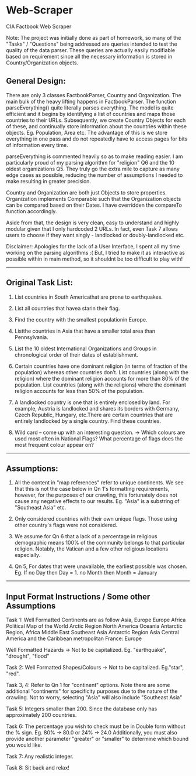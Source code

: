 # Web-Scraper
CIA Factbook Web Scraper

Note: The project was initially done as part of homework, so many of the "Tasks" / "Questions" being addressed are queries intended to test the quality of the data parser. These queries are actually easily modifiable based on requirement since all the necessary information is stored in Country/Organization objects. 

General Design: 
------------------------------------------------------------------------------------------------------------------------------

There are only 3 classes FactbookParser, Country and Organization. 
The main bulk of the heavy lifting happens in FactbookParser. The function parseEverything() quite 
literally parses everything. The model is quite efficient and it begins by identifying a list 
of countries and maps those countries to their URLs. Subsequently, we create Country Objects for each of 
these, and continually store information about the countries within these objects. Eg. Population, Area etc. 
The advantage of this is we store everything in one pass and do not repeatedly have to access pages for bits 
of information every time. 

parseEverything is commented heavily so as to make reading easier. I am particularly proud of my parsing algorithm 
for "religion" Q6 and the 10 oldest organizations Q5. They truly go the extra mile to capture as many edge cases 
as possible, reducing the number of assumptions I needed to make resulting in greater precision.  

Country and Organization are both just Objects to store properties. Organization implements Comparable such 
that the Organization objects can be compared based on their Dates. I have overridden the compareTo function 
accordingly. 

Aside from that, the design is very clean, easy to understand and highly modular given that I only
hardcoded 2 URLs. In fact, even Task 7 allows users to choose if they want singly - landlocked or doubly-landlocked etc. 

Disclaimer: Apologies for the lack of a User Interface, I spent all my time working on the parsing algorithms :( 
But, I tried to make it as interactive as possible within in main method, so it shouldnt be too difficult to play with! 

------------------------------------------------------------------------------------------------------------------------------
Original Task List: 
------------------------------------------------------------------------------------------------------------------------------
1. List countries in South Americathat are prone to earthquakes.

2. List all countries that havea starin their flag.

3. Find the country with the smallest populationin Europe.

4. Listthe countries  in Asia that have  a  smaller  total  area  than Pennsylvania.

5. List the 10 oldest International Organizations and Groups in chronological order of their dates of establishment. 

6. Certain countries have one dominant religion (in terms of fraction of the population) whereas other  countries  don’t.     List  countries  (along  with  the  religion)  where  the  dominant  religion accounts for more than 80% of  the  population.  List  countries  (along  with  the  religions)  where the dominant religion accounts for less than 50% of the population.

7. A landlocked country is one that is entirely enclosed by land. For example, Austria is landlocked and shares its borders with Germany, Czech Republic, Hungary, etc.There are certain countries that are entirely landlocked by a single country. Find these countries.

8. Wild card – come up with an interesting question. -> Which colours are used most often in National Flags? What percentage of flags does the most frequent colour appear on? 

------------------------------------------------------------------------------------------------------------------------------
Assumptions: 
------------------------------------------------------------------------------------------------------------------------------
1. All the content in "map references" refer to unique continents. We see that this is not the case below in Qn 1's formatting requirements, however,
for the purposes of our crawling, this fortunately does not cause any negative effects to our results. Eg. "Asia" is a substring of "Southeast Asia" 
etc. 
 
2. Only considered countries with their own unique flags. Those using other country's flags were not considered.

3. We assume for Qn 6 that a lack of a percentage in religious demographic means 100% of the community belongs to 
that particular religion. Notably, the Vatican and a few other religious locations especially. 

4. Qn 5, For dates that were unavailable, the earliest possible was chosen. Eg. If no Day then Day = 1. no Month then Month = January
------------------------------------------------------------------------------------------------------------------------------
Input Format Instructions / Some other Assumptions 
------------------------------------------------------------------------------------------------------------------------------
Task 1: Well Formatted Continents are as follow
		Asia, Europe
		Europe
		Africa
		Political Map of the World
		Arctic Region
		North America
		Oceania
		Antarctic Region, Africa
		Middle East
		Southeast Asia
		Antarctic Region
		Asia
		Central America and the Caribbean
		metropolitan France: Europe
	
Well Formatted Hazards -> Not to be capitalized. Eg. "earthquake", "drought", "flood"

Task 2: Well Formatted Shapes/Colours -> Not to be capitalized. Eg."star", "red". 

Task 3, 4: Refer to Qn 1 for "continent" options. Note there are some additional "continents" for specificity 
purposes due to the nature of the crawling. Not to worry, selecting "Asia" will also include "Southeast Asia"

Task 5: Integers smaller than 200. Since the database only has approximately 200 countries.

Task 6: The percentage you wish to check must be in Double form without the % sign. Eg. 80% -> 80.0 or 24% -> 24.0
Additionally, you must also provide another parameter "greater" or "smaller" to determine which bound you would like.  

Task 7: Any realistic integer.  

Task 8: Sit back and relax!
